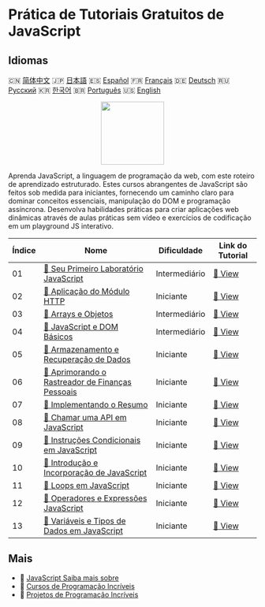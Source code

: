 # Prática de Tutoriais Gratuitos de JavaScript

## Idiomas

🇨🇳 [简体中文](README_zh.md) 🇯🇵 [日本語](README_ja.md) 🇪🇸 [Español](README_es.md) 🇫🇷 [Français](README_fr.md) 🇩🇪 [Deutsch](README_de.md) 🇷🇺 [Русский](README_ru.md) 🇰🇷 [한국어](README_ko.md) 🇧🇷 [Português](README_pt.md) 🇺🇸 [English](README.md) 

<div align="center">
<img width="128px" src="https://file.labex.io/path/ztG7iIXOkx2u.png">
</div>

Aprenda JavaScript, a linguagem de programação da web, com este roteiro de aprendizado estruturado. Estes cursos abrangentes de JavaScript são feitos sob medida para iniciantes, fornecendo um caminho claro para dominar conceitos essenciais, manipulação do DOM e programação assíncrona. Desenvolva habilidades práticas para criar aplicações web dinâmicas através de aulas práticas sem vídeo e exercícios de codificação em um playground JS interativo.

|   Índice | Nome                                                                                                                                   | Dificuldade   | Link do Tutorial                                                                                 |
|----------|----------------------------------------------------------------------------------------------------------------------------------------|---------------|--------------------------------------------------------------------------------------------------|
|       01 | [📖 Seu Primeiro Laboratório JavaScript](https://labex.io/pt/tutorials/javascript-your-first-javascript-lab-92948)                     | Intermediário | [🔗 View](https://labex.io/pt/tutorials/javascript-your-first-javascript-lab-92948)              |
|       02 | [📖 Aplicação do Módulo HTTP](https://labex.io/pt/tutorials/javascript-http-module-application-177218)                                 | Iniciante     | [🔗 View](https://labex.io/pt/tutorials/javascript-http-module-application-177218)               |
|       03 | [📖 Arrays e Objetos](https://labex.io/pt/tutorials/javascript-arrays-and-objects-290728)                                              | Intermediário | [🔗 View](https://labex.io/pt/tutorials/javascript-arrays-and-objects-290728)                    |
|       04 | [📖 JavaScript e DOM Básicos](https://labex.io/pt/tutorials/javascript-basic-javascript-and-dom-290729)                                | Intermediário | [🔗 View](https://labex.io/pt/tutorials/javascript-basic-javascript-and-dom-290729)              |
|       05 | [📖 Armazenamento e Recuperação de Dados](https://labex.io/pt/tutorials/javascript-data-storage-and-retrieval-290730)                  | Iniciante     | [🔗 View](https://labex.io/pt/tutorials/javascript-data-storage-and-retrieval-290730)            |
|       06 | [📖 Aprimorando o Rastreador de Finanças Pessoais](https://labex.io/pt/tutorials/javascript-enhancing-personal-finance-tracker-290731) | Iniciante     | [🔗 View](https://labex.io/pt/tutorials/javascript-enhancing-personal-finance-tracker-290731)    |
|       07 | [📖 Implementando o Resumo](https://labex.io/pt/tutorials/javascript-implementing-the-summary-290732)                                  | Iniciante     | [🔗 View](https://labex.io/pt/tutorials/javascript-implementing-the-summary-290732)              |
|       08 | [📖 Chamar uma API em JavaScript](https://labex.io/pt/tutorials/javascript-call-an-api-in-javascript-590831)                           | Iniciante     | [🔗 View](https://labex.io/pt/tutorials/javascript-call-an-api-in-javascript-590831)             |
|       09 | [📖 Instruções Condicionais em JavaScript](https://labex.io/pt/tutorials/javascript-javascript-conditional-statements-598190)          | Iniciante     | [🔗 View](https://labex.io/pt/tutorials/javascript-javascript-conditional-statements-598190)     |
|       10 | [📖 Introdução e Incorporação de JavaScript](https://labex.io/pt/tutorials/javascript-javascript-introduction-and-embedding-598194)    | Iniciante     | [🔗 View](https://labex.io/pt/tutorials/javascript-javascript-introduction-and-embedding-598194) |
|       11 | [📖 Loops em JavaScript](https://labex.io/pt/tutorials/javascript-javascript-loops-598195)                                             | Iniciante     | [🔗 View](https://labex.io/pt/tutorials/javascript-javascript-loops-598195)                      |
|       12 | [📖 Operadores e Expressões JavaScript](https://labex.io/pt/tutorials/javascript-javascript-operators-and-expressions-598197)          | Iniciante     | [🔗 View](https://labex.io/pt/tutorials/javascript-javascript-operators-and-expressions-598197)  |
|       13 | [📖 Variáveis e Tipos de Dados em JavaScript](https://labex.io/pt/tutorials/javascript-javascript-variables-and-data-types-598198)     | Iniciante     | [🔗 View](https://labex.io/pt/tutorials/javascript-javascript-variables-and-data-types-598198)   |

## Mais

- 🔗 [JavaScript Saiba mais sobre](https://labex.io/pt/skilltrees/javascript)
- 🔗 [Cursos de Programação Incríveis](https://github.com/labex-labs/awesome-programming-courses)
- 🔗 [Projetos de Programação Incríveis](https://github.com/labex-labs/awesome-programming-projects)

